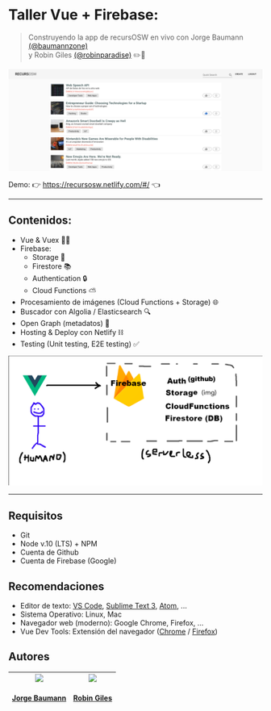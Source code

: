 # Taller Vue + Firebase: 
> Construyendo la app de recursOSW en vivo con Jorge Baumann [(@baumannzone)](https://github.com/baumannzone)  
> y Robin Giles [(@robinparadise)](https://github.com/robinparadise) ✏️🦄 

![main](./assets/main.png)

Demo: 👉 https://recursosw.netlify.com/#/ 👈

--- 

## Contenidos:
- Vue & Vuex 🖖💚
- Firebase: 
    - Storage 🌉
    - Firestore 📚
    - Authentication 🔒
    - Cloud Functions ⛅️
- Procesamiento de imágenes (Cloud Functions + Storage) 🌐
- Buscador con Algolia / Elasticsearch 🔍
- Open Graph (metadatos) 🔣
- Hosting & Deploy con Netlify ⛓
- Testing (Unit testing, E2E testing) ✅

![main](./assets/VueFirebase.png)

---

## Requisitos
- Git
- Node v.10 (LTS) + NPM
- Cuenta de Github
- Cuenta de Firebase (Google)

## Recomendaciones
- Editor de texto: [VS Code](https://code.visualstudio.com/), [Sublime Text 3](https://www.sublimetext.com/), [Atom](https://atom.io/), ...
- Sistema Operativo: Linux, Mac
- Navegador web (moderno): Google Chrome, Firefox, ...
- Vue Dev Tools: Extensión del navegador ([Chrome](https://chrome.google.com/webstore/detail/vuejs-devtools/nhdogjmejiglipccpnnnanhbledajbpd?hl=es) / [Firefox](https://addons.mozilla.org/es/firefox/addon/vue-js-devtools/)) 

## Autores
| <a href='https://twitter.com/baumannzone'><img src='https://pbs.twimg.com/profile_images/946044922943213568/1YVM1YgX_400x400.jpg' width='140px;'/><h4 align='center'><a href='https://github.com/baumannzone'>Jorge Baumann</a></h4> | <a href='https://twitter.com/RobinSagan'><img src='https://pbs.twimg.com/profile_images/1063468053894172672/rB-SwVaN_400x400.jpg' width='140px;'/><h4 align='center'><a href='https://github.com/robinparadise'>Robin Giles</a></h4> |
| :---: | :---: |


